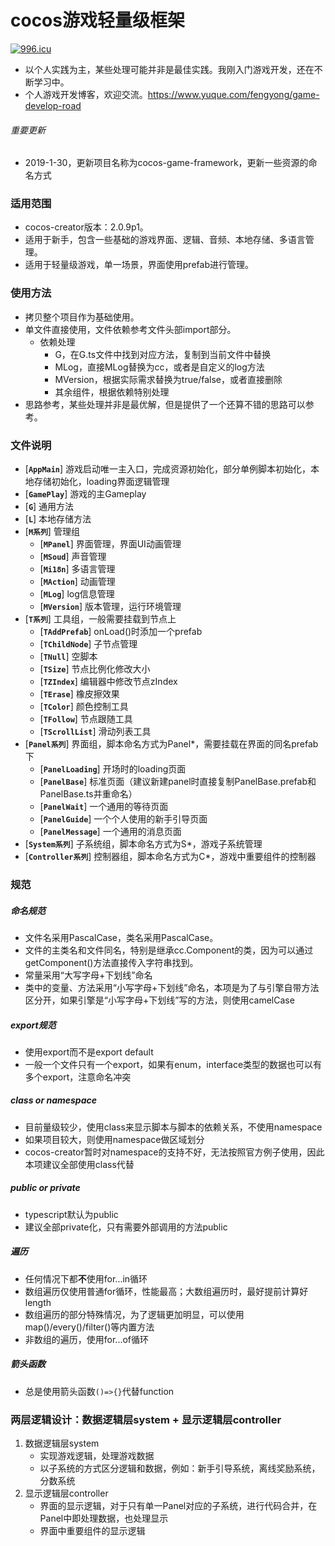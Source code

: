 # cocos游戏轻量级框架
[![996.icu](https://img.shields.io/badge/link-996.icu-red.svg)](https://996.icu)
* 以个人实践为主，某些处理可能并非是最佳实践。我刚入门游戏开发，还在不断学习中。
* 个人游戏开发博客，欢迎交流。https://www.yuque.com/fengyong/game-develop-road

###### 重要更新
* 2019-1-30，更新项目名称为cocos-game-framework，更新一些资源的命名方式

### 适用范围
* cocos-creator版本：2.0.9p1。
* 适用于新手，包含一些基础的游戏界面、逻辑、音频、本地存储、多语言管理。
* 适用于轻量级游戏，单一场景，界面使用prefab进行管理。

### 使用方法
* 拷贝整个项目作为基础使用。
* 单文件直接使用，文件依赖参考文件头部import部分。
    * 依赖处理
        * G，在G.ts文件中找到对应方法，复制到当前文件中替换
        * MLog，直接MLog替换为cc，或者是自定义的log方法
        * MVersion，根据实际需求替换为true/false，或者直接删除
        * 其余组件，根据依赖特别处理
* 思路参考，某些处理并非是最优解，但是提供了一个还算不错的思路可以参考。

### 文件说明
- [**`AppMain`**] 游戏启动唯一主入口，完成资源初始化，部分单例脚本初始化，本地存储初始化，loading界面逻辑管理
- [**`GamePlay`**] 游戏的主Gameplay
- [**`G`**] 通用方法
- [**`L`**] 本地存储方法
- [**`M系列`**] 管理组
    - [**`MPanel`**] 界面管理，界面UI动画管理
    - [**`MSoud`**] 声音管理
    - [**`Mi18n`**] 多语言管理
    - [**`MAction`**] 动画管理
    - [**`MLog`**] log信息管理
    - [**`MVersion`**] 版本管理，运行环境管理
- [**`T系列`**] 工具组，一般需要挂载到节点上
    - [**`TAddPrefab`**] onLoad()时添加一个prefab
    - [**`TChildNode`**] 子节点管理
    - [**`TNull`**] 空脚本
    - [**`TSize`**] 节点比例化修改大小
    - [**`TZIndex`**] 编辑器中修改节点zIndex
    - [**`TErase`**] 橡皮擦效果
    - [**`TColor`**] 颜色控制工具
    - [**`TFollow`**] 节点跟随工具
    - [**`TScrollList`**] 滑动列表工具
- [**`Panel系列`**] 界面组，脚本命名方式为Panel*，需要挂载在界面的同名prefab下
    - [**`PanelLoading`**] 开场时的loading页面
    - [**`PanelBase`**] 标准页面（建议新建panel时直接复制PanelBase.prefab和PanelBase.ts并重命名）
    - [**`PanelWait`**] 一个通用的等待页面
    - [**`PanelGuide`**] 一个个人使用的新手引导页面
    - [**`PanelMessage`**] 一个通用的消息页面
- [**`System系列`**] 子系统组，脚本命名方式为S*，游戏子系统管理
- [**`Controller系列`**] 控制器组，脚本命名方式为C*，游戏中重要组件的控制器

### 规范
##### 命名规范
* 文件名采用PascalCase，类名采用PascalCase。
* 文件的主类名和文件同名，特别是继承cc.Component的类，因为可以通过getComponent()方法直接传入字符串找到。
* 常量采用“大写字母+下划线”命名
* 类中的变量、方法采用“小写字母+下划线”命名，本项是为了与引擎自带方法区分开，如果引擎是“小写字母+下划线”写的方法，则使用camelCase
##### export规范
* 使用export而不是export default
* 一般一个文件只有一个export，如果有enum，interface类型的数据也可以有多个export，注意命名冲突
##### class or namespace
* 目前量级较少，使用class来显示脚本与脚本的依赖关系，不使用namespace
* 如果项目较大，则使用namespace做区域划分
* cocos-creator暂时对namespace的支持不好，无法按照官方例子使用，因此本项建议全部使用class代替
##### public or private
* typescript默认为public
* 建议全部private化，只有需要外部调用的方法public
##### 遍历
* 任何情况下都**不**使用for...in循环
* 数组遍历仅使用普通for循环，性能最高；大数组遍历时，最好提前计算好length
* 数组遍历的部分特殊情况，为了逻辑更加明显，可以使用map()/every()/filter()等内置方法
* 非数组的遍历，使用for...of循环
##### 箭头函数
* 总是使用箭头函数`()=>{}`代替function

### 两层逻辑设计：数据逻辑层system + 显示逻辑层controller
1. 数据逻辑层system
    * 实现游戏逻辑，处理游戏数据
    * 以子系统的方式区分逻辑和数据，例如：新手引导系统，离线奖励系统，分数系统
2. 显示逻辑层controller
    * 界面的显示逻辑，对于只有单一Panel对应的子系统，进行代码合并，在Panel中即处理数据，也处理显示
    * 界面中重要组件的显示逻辑